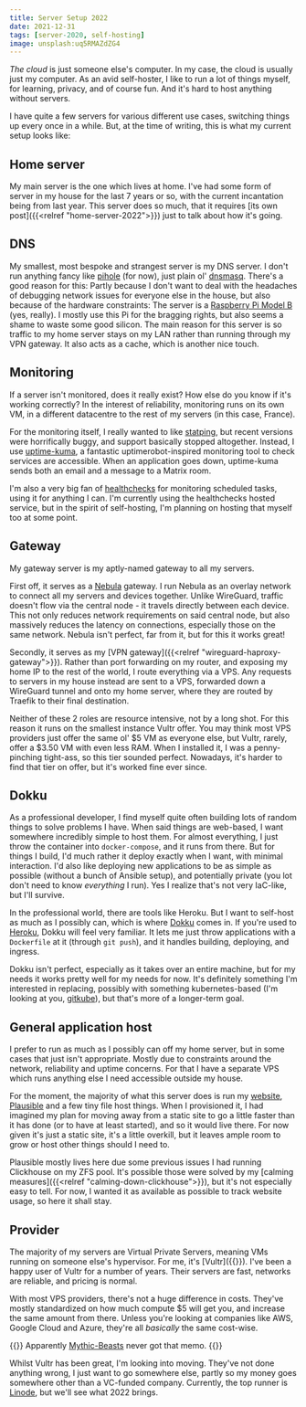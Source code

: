```yaml
---
title: Server Setup 2022
date: 2021-12-31
tags: [server-2020, self-hosting]
image: unsplash:uq5RMAZdZG4
---
```


_The cloud_ is just someone else's computer. In my case, the cloud is usually just my computer. As an avid self-hoster, I like to run a lot of things myself, for learning, privacy, and of course fun. And it's hard to host anything without servers.

I have quite a few servers for various different use cases, switching things up every once in a while. But, at the time of writing, this is what my current setup looks like:

## Home server

My main server is the one which lives at home. I've had some form of server in my house for the last 7 years or so, with the current incantation being from last year. This server does so much, that it requires [its own post]({{<relref "home-server-2022">}}) just to talk about how it's going.

## DNS

My smallest, most bespoke and strangest server is my DNS server. I don't run anything fancy like [pihole](https://pi-hole.net/) (for now), just plain ol' [dnsmasq](https://thekelleys.org.uk/dnsmasq/doc.html). There's a good reason for this: Partly because I don't want to deal with the headaches of debugging network issues for everyone else in the house, but also because of the hardware constraints: The server is a [Raspberry Pi Model B](https://www.amazon.co.uk/Raspberry-Pi-Model-512MB-RAM/dp/B008PT4GGC) (yes, really). I mostly use this Pi for the bragging rights, but also seems a shame to waste some good silicon. The main reason for this server is so traffic to my home server stays on my LAN rather than running through my VPN gateway. It also acts as a cache, which is another nice touch.

## Monitoring

If a server isn't monitored, does it really exist? How else do you know if it's working correctly? In the interest of reliability, monitoring runs on its own VM, in a different datacentre to the rest of my servers (in this case, France).

For the monitoring itself, I really wanted to like [statping](https://github.com/statping/statping), but recent versions were horrifically buggy, and support basically stopped altogether. Instead, I use [uptime-kuma](https://github.com/louislam/uptime-kuma), a fantastic uptimerobot-inspired monitoring tool to check services are accessible. When an application goes down, uptime-kuma sends both an email and a message to a Matrix room.

I'm also a very big fan of [healthchecks](https://healthchecks.io) for monitoring scheduled tasks, using it for anything I can. I'm currently using the healthchecks hosted service, but in the spirit of self-hosting, I'm planning on hosting that myself too at some point.

## Gateway

My gateway server is my aptly-named gateway to all my servers.

First off, it serves as a [Nebula](https://github.com/slackhq/nebula) gateway. I run Nebula as an overlay network to connect all my servers and devices together. Unlike WireGuard, traffic doesn't flow via the central node - it travels directly between each device. This not only reduces network requirements on said central node, but also massively reduces the latency on connections, especially those on the same network. Nebula isn't perfect, far from it, but for this it works great!

Secondly, it serves as my [VPN gateway]({{<relref "wireguard-haproxy-gateway">}}). Rather than port forwarding on my router, and exposing my home IP to the rest of the world, I route everything via a VPS. Any requests to servers in my house instead are sent to a VPS, forwarded down a WireGuard tunnel and onto my home server, where they are routed by Traefik to their final destination.

Neither of these 2 roles are resource intensive, not by a long shot. For this reason it runs on the smallest instance Vultr offer. You may think most VPS providers just offer the same ol' $5 VM as everyone else, but Vultr, rarely, offer a $3.50 VM with even less RAM. When I installed it, I was a penny-pinching tight-ass, so this tier sounded perfect. Nowadays, it's harder to find that tier on offer, but it's worked fine ever since.

## Dokku

As a professional developer, I find myself quite often building lots of random things to solve problems I have. When said things are web-based, I want somewhere incredibly simple to host them. For almost everything, I just throw the container into `docker-compose`, and it runs from there. But for things I build, I'd much rather it deploy exactly when I want, with minimal interaction. I'd also like deploying new applications to be as simple as possible (without a bunch of Ansible setup), and potentially private (you lot don't need to know _everything_ I run). Yes I realize that's not very IaC-like, but I'll survive.

In the professional world, there are tools like Heroku. But I want to self-host as much as I possibly can, which is where [Dokku](https://dokku.com/) comes in. If you're used to [Heroku](https://www.heroku.com/), Dokku will feel very familiar. It lets me just throw applications with a `Dockerfile` at it (through `git push`), and it handles building, deploying, and ingress.

Dokku isn't perfect, especially as it takes over an entire machine, but for my needs it works pretty well for my needs for now. It's definitely something I'm interested in replacing, possibly with something kubernetes-based (I'm looking at you, [gitkube](https://gitkube.sh/)), but that's more of a longer-term goal.

## General application host

I prefer to run as much as I possibly can off my home server, but in some cases that just isn't appropriate. Mostly due to constraints around the network, reliability and uptime concerns. For that I have a separate VPS which runs anything else I need accessible outside my house.

For the moment, the majority of what this server does is run my [website](/), [Plausible](https://plausible.io/) and a few tiny file host things. When I provisioned it, I had imagined my plan for moving away from a static site to go a little faster than it has done (or to have at least started), and so it would live there. For now given it's just a static site, it's a little overkill, but it leaves ample room to grow or host other things should I need to.

Plausible mostly lives here due some previous issues I had running Clickhouse on my ZFS pool. It's possible those were solved by my [calming measures]({{<relref "calming-down-clickhouse">}}), but it's not especially easy to tell. For now, I wanted it as available as possible to track website usage, so here it shall stay.

## Provider

The majority of my servers are Virtual Private Servers, meaning VMs running on someone else's hypervisor. For me, it's [Vultr]({{<referralurl vultr>}}). I've been a happy user of Vultr for a number of years. Their servers are fast, networks are reliable, and pricing is normal.

With most VPS providers, there's not a huge difference in costs. They've mostly standardized on how much compute $5 will get you, and increase the same amount from there. Unless you're looking at companies like AWS, Google Cloud and Azure, they're all _basically_ the same cost-wise.

{{<block aside>}}
Apparently [Mythic-Beasts](https://www.mythic-beasts.com/order/vps?schedule=month) never got that memo.
{{</block>}}

Whilst Vultr has been great, I'm looking into moving. They've not done anything wrong, I just want to go somewhere else, partly so my money goes somewhere other than a VC-funded company. Currently, the top runner is [Linode](https://linode.com), but we'll see what 2022 brings.
